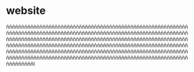 # website
ñññññññññññññññññññññññññññññññññññññññññññññññññññññññññññññññññññññññññññññññññññññññññññññññññññññññññññññññññññññññññññññññññññññññññññññññññññññññññññññññññññññññññññññññññññññññññññññññññññññññññññññññññññññññññññññññññññññññññññññññññññññññññññññññññññññññññññññññññññññññññññññññññññññññññññññññññññññññññññññññññññññññññññññññññññññññññññññññññññññññññññññññññl
